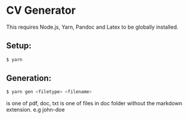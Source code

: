 # CV Generator

This requires Node.js, Yarn, Pandoc and Latex to be globally installed.

## Setup:

```sh
$ yarn
```

## Generation:

```sh
$ yarn gen <filetype> <filename>
```

<filetype> is one of pdf, doc, txt
<filename> is one of files in doc folder without the markdown extension. e.g john-doe


